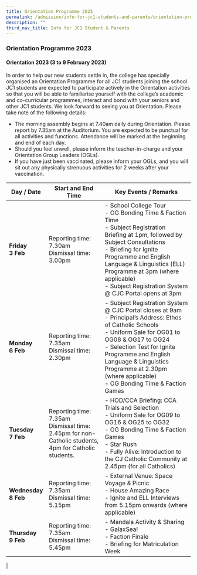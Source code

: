 ```yaml
---
title: Orientation Programme 2023
permalink: /admission/info-for-jc1-students-and-parents/orientation-programme-2023/
description: ""
third_nav_title: Info for JC1 Student & Parents
---
```

### **Orientation Programme 2023**
#### **Orientation 2023 (3 to 9 February 2023)**
In order to help our new students settle in, the college has specially organised an Orientation Programme for all JC1 students joining the school. JC1 students are expected to participate actively in the Orientation activities so that you will be able to familiarise yourself with the college’s academic and co-curricular programmes, interact and bond with your seniors and other JC1 students. We look forward to seeing you at Orientation. Please take note of the following details:

*   The morning assembly begins at 7.40am daily during Orientation. Please report by 7.35am at the Auditorium. You are expected to be punctual for all activities and functions. Attendance will be marked at the beginning and end of each day.
*   Should you feel unwell, please inform the teacher-in-charge and your Orientation Group Leaders (OGLs).
*   If you have just been vaccinated, please inform your OGLs, and you will sit out any physically strenuous activities for 2 weeks after your vaccination.

| Day / Date | Start and End Time | Key Events / Remarks |
|---|---|---|
| **Friday <br>3 Feb** | Reporting time: 7.30am<br>Dismissal time: 3.00pm | - School College Tour<br>- OG Bonding Time & Faction Time<br>- Subject Registration Briefing at 1pm, followed by Subject Consultations<br>- Briefing for Ignite Programme and English Language & Linguistics (ELL) Programme at 3pm (where applicable)<br>- Subject Registration System @ CJC Portal opens at 3pm |
| **Monday <br>6 Feb** | Reporting time: 7.35am<br>Dismissal time: 2.30pm | - Subject Registration System @ CJC Portal closes at 9am<br>- Principal’s Address: Ethos of Catholic Schools<br>- Uniform Sale for OG01 to OG08 & OG17 to OG24<br>- Selection Test for Ignite Programme and English Language & Linguistics Programme at 2.30pm (where applicable)<br>- OG Bonding Time & Faction Games |
| **Tuesday<br>7 Feb** | Reporting time: 7.35am<br>Dismissal time: <br>2.45pm for non-Catholic students, 4pm for Catholic students. | - HOD/CCA Briefing: CCA Trials and Selection<br>- Uniform Sale for OG09 to OG16 & OG25 to OG32<br>- OG Bonding Time & Faction Games<br>- Star Rush<br>- Fully Alive: Introduction to the CJ Catholic Community at 2.45pm (for all Catholics) |
| **Wednesday<br>8 Feb** | Reporting time: 7.35am<br>Dismissal time: 5.15pm | - External Venue: Space Voyage & Picnic<br>- House Amazing Race<br>- Ignite and ELL Interviews from 5.15pm onwards (where applicable) |
| **Thursday<br>9 Feb** | Reporting time: 7.35am<br>Dismissal time: 5.45pm | - Mandala Activity & Sharing<br>- GalaxSea!<br>- Faction Finale<br>- Briefing for Matriculation Week |
|